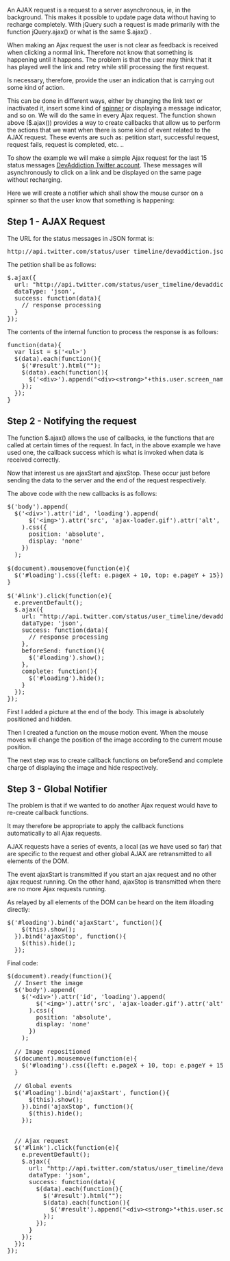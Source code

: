 An AJAX request is a request to a server asynchronous, ie, in the background. This makes it possible to update page data without having to recharge completely. With jQuery such a request is made primarily with the function jQuery.ajax() or what is the same $.ajax() .

When making an Ajax request the user is not clear as feedback is received when clicking a normal link. Therefore not know that something is happening until it happens. The problem is that the user may think that it has played well the link and retry while still processing the first request.

Is necessary, therefore, provide the user an indication that is carrying out some kind of action.

This can be done in different ways, either by changing the link text or inactivated it, insert some kind of <a href="http://www.ajaxload.info/" target="_blank">spinner</a> or displaying a message indicator, and so on. We will do the same in every Ajax request. The function shown above ($.ajax()) provides a way to create callbacks that allow us to perform the actions that we want when there is some kind of event related to the AJAX request. These events are such as: petition start, successful request, request fails, request is completed, etc. ..

To show the example we will make a simple Ajax request for the last 15 status messages <a href="http://twitter.com/DevAddiction" target="_blank">DevAddiction Twitter account</a>. These messages will asynchronously to click on a link and be displayed on the same page without recharging.

Here we will create a notifier which shall show the mouse cursor on a spinner so that the user know that something is happening:

<h2>Step 1 - AJAX Request</h2>

The URL for the status messages in JSON format is:
<pre>http://api.twitter.com/status/user_timeline/devaddiction.json</pre>

The petition shall be as follows:

<pre>
$.ajax({
  url: "http://api.twitter.com/status/user_timeline/devaddiction.json?count=15&callback=?"
  dataType: 'json',
  success: function(data){
    // response processing
  }
});
</pre>


The contents of the internal function to process the response is as follows:

<pre>
function(data){
  var list = $('&lt;ul&gt;')
  $(data).each(function(){
    $('#result').html("");
    $(data).each(function(){
      $('&lt;div&gt;').append("&lt;div&gt;&lt;strong&gt;"+this.user.screen_name+":&lt;/strong&gt; "+this.text+"&lt;/div&gt;");
    });
  });
}
</pre>

<h2>Step 2 - Notifying the request</h2>

The function $.ajax() allows the use of callbacks, ie the functions that are called at certain times of the request. In fact, in the above example we have used one, the callback success which is what is invoked when data is received correctly.

Now that interest us are ajaxStart and ajaxStop. These occur just before sending the data to the server and the end of the request respectively.

The above code with the new callbacks is as follows:

<pre>
$('body').append(
  $('&lt;div&gt;').attr('id', 'loading').append(
      $('&lt;img&gt;').attr('src', 'ajax-loader.gif').attr('alt', 'Loading...')
    ).css({
      position: 'absolute',
      display: 'none'
    })
  );

$(document).mousemove(function(e){
  $('#loading').css({left: e.pageX + 10, top: e.pageY + 15});
}

$('#link').click(function(e){
  e.preventDefault();
  $.ajax({
    url: "http://api.twitter.com/status/user_timeline/devaddiction.json?count=15&callback=?"
    dataType: 'json',
    success: function(data){
      // response processing
    },
    beforeSend: function(){
      $('#loading').show();
    },
    complete: function(){
      $('#loading').hide();
    }
  });
});
</pre>

First I added a picture at the end of the body. This image is absolutely positioned and hidden.

Then I created a function on the mouse motion event. When the mouse moves will change the position of the image according to the current mouse position.

The next step was to create callback functions on beforeSend and complete charge of displaying the image and hide respectively.

<h2>Step 3 - Global Notifier</h2>

The problem is that if we wanted to do another Ajax request would have to re-create callback functions.

It may therefore be appropriate to apply the callback functions automatically to all Ajax requests.

AJAX requests have a series of events, a local (as we have used so far) that are specific to the request and other global AJAX are retransmitted to all elements of the DOM.

The event ajaxStart is transmitted if you start an ajax request and no other ajax request running. On the other hand, ajaxStop is transmitted when there are no more Ajax requests running.

As relayed by all elements of the DOM can be heard on the item #loading directly:

<pre>
$('#loading').bind('ajaxStart', function(){
    $(this).show();
  }).bind('ajaxStop', function(){
    $(this).hide();
  });
</pre>

Final code:

<pre>
$(document).ready(function(){
  // Insert the image
  $('body').append(
    $('&lt;div&gt;').attr('id', 'loading').append(
        $('&lt;img&gt;').attr('src', 'ajax-loader.gif').attr('alt', 'Loading...')
      ).css({
        position: 'absolute',
        display: 'none'
      })
    );

  // Image repositioned
  $(document).mousemove(function(e){
    $('#loading').css({left: e.pageX + 10, top: e.pageY + 15});
  }

  // Global events
  $('#loading').bind('ajaxStart', function(){
      $(this).show();
    }).bind('ajaxStop', function(){
      $(this).hide();
    });


  // Ajax request
  $('#link').click(function(e){
    e.preventDefault();
    $.ajax({
      url: "http://api.twitter.com/status/user_timeline/devaddiction.json?count=15&callback=?"
      dataType: 'json',
      success: function(data){
        $(data).each(function(){
          $('#result').html("");
          $(data).each(function(){
            $('#result').append("&lt;div&gt;&lt;strong&gt;"+this.user.screen_name+":&lt;/strong&gt; "+this.text+"&lt;/div&gt;");
          });
        });
      }
    });
  });
});
</pre>
